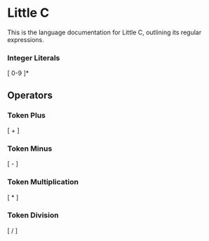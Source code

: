 # Little C
This is the language documentation for Little C, outlining its regular expressions.
### Integer Literals
[ 0-9 ]*
## Operators

### Token Plus
[ + ]
### Token Minus
[ - ]
### Token Multiplication
[ * ]
### Token Division
[ / ]
